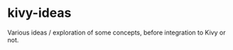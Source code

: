 kivy-ideas
==========

Various ideas / exploration of some concepts, before integration to Kivy or not.